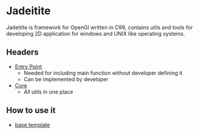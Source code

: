 # Jadeitite

Jadeitite is framework for OpenGl written in C99, contains utils and tools for developing 2D application for windows and 
UNIX like operating systems.

## Headers

* [Entry Point](src/main/jadeitite_ep.h)
  * Needed for including main function without developer defining it
  * Can be implemented by developer
* [Core](src/main/jadeitite.h)
  * All utils in one place 

## How to use it

- [base template](src/demo/base_template/src/main.c)
